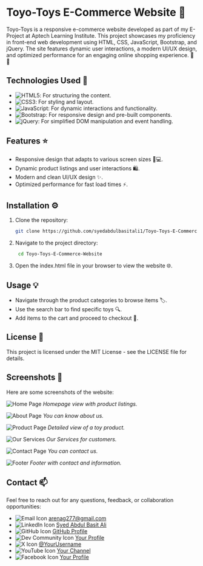 # Toyo-Toys E-Commerce Website 🌟

Toyo-Toys is a responsive e-commerce website developed as part of my E-Project at Aptech Learning Institute. This project showcases my proficiency in front-end web development using HTML, CSS, JavaScript, Bootstrap, and jQuery. The site features dynamic user interactions, a modern UI/UX design, and optimized performance for an engaging online shopping experience. 🛒✨

## Technologies Used 🚀
- ![HTML5](https://img.shields.io/badge/HTML5-%23E34F26.svg?&style=for-the-badge&logo=html5&logoColor=white): For structuring the content.
- ![CSS3](https://img.shields.io/badge/CSS3-%231572B6.svg?&style=for-the-badge&logo=css3&logoColor=white): For styling and layout.
-  ![JavaScript](https://img.shields.io/badge/JavaScript-%23323330.svg?&style=for-the-badge&logo=javascript&logoColor=F7DF1E): For dynamic interactions and functionality.
-  ![Bootstrap](https://img.shields.io/badge/Bootstrap-%23563D7C.svg?&style=for-the-badge&logo=bootstrap&logoColor=white): For responsive design and pre-built components.
-  ![jQuery](https://img.shields.io/badge/jQuery-%230769AD.svg?&style=for-the-badge&logo=jquery&logoColor=white): For simplified DOM manipulation and event handling.

## Features ⭐
- Responsive design that adapts to various screen sizes 📱💻.
- Dynamic product listings and user interactions 🛍️.
- Modern and clean UI/UX design ✨.
- Optimized performance for fast load times ⚡.

## Installation ⚙️
1. Clone the repository:
   ```bash
   git clone https://github.com/syedabdulbasitali1/Toyo-Toys-E-Commerce-Website.git
2. Navigate to the project directory:
   ```bash
    cd Toyo-Toys-E-Commerce-Website
3. Open the index.html file in your browser to view the website 🌐.

## Usage 💡
- Navigate through the product categories to browse items 🏷️.
- Use the search bar to find specific toys 🔍.
- Add items to the cart and proceed to checkout 🛒.

## License 📝
This project is licensed under the MIT License - see the LICENSE file for details.


## Screenshots 📸
Here are some screenshots of the website:

![Home Page](website-preview-images/toyo-toys_home.PNG)
*Homepage view with product listings.*

![About Page](website-preview-images/about.PNG)
*You can know about us.*

![Product Page](website-preview-images/toyo-toys_arivals-page.PNG)
*Detailed view of a toy product.*

![Our Services](website-preview-images/toyo-toys_services.PNG)
*Our Services for customers.*

![Contact Page](website-preview-images/contact.PNG)
*You can contact us.*

![Footer](website-preview-images/footer.PNG)
*Footer with contact and information.*

 ## Contact 📫

Feel free to reach out for any questions, feedback, or collaboration opportunities:

- ![Email Icon](https://img.shields.io/badge/Email-%23D14836?style=flat-square&logo=gmail&logoColor=white)               [arenag277@gmail.com](mailto:arenag277@gmail.com) 
- ![LinkedIn Icon](https://img.shields.io/badge/LinkedIn-%230A66C2?style=flat-square&logo=linkedin&logoColor=white)      [Syed Abdul Basit Ali](https://www.linkedin.com/in/syedabdulbasitali1) 
- ![GitHub Icon](https://img.shields.io/badge/GitHub-%23121011?style=flat-square&logo=github&logoColor=white)            [GitHub Profile](https://github.com/syedabdulbasitali1) 
- ![Dev Community Icon](https://img.shields.io/badge/DevCommunity-%230A0A0A?style=flat-square&logo=dev&logoColor=white)  [Your Profile](https://dev.to/syedabdulbasitali) 
- ![X Icon](https://img.shields.io/badge/X-%231DA1F2?style=flat-square&logo=twitter&logoColor=white)                     [@YourUsername](https://x.com/syedabdulbasitali) 
- ![YouTube Icon](https://img.shields.io/badge/YouTube-%23FF0000?style=flat-square&logo=youtube&logoColor=white)         [Your Channel](https://www.youtube.com/channel/yourchannelid) 
- ![Facebook Icon](https://img.shields.io/badge/Facebook-%231877F2?style=flat-square&logo=facebook&logoColor=white)      [Your Profile](https://www.facebook.com/syedabdulbasitali) 

